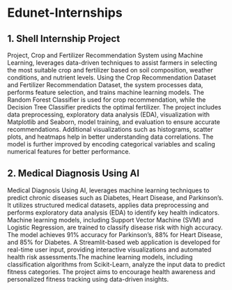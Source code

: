 # Edunet-Internships

## 1. Shell Internship Project
Project, Crop and Fertilizer Recommendation System using Machine Learning, leverages data-driven techniques to assist farmers in selecting the most suitable crop and fertilizer based on soil composition, weather conditions, and nutrient levels. Using the Crop Recommendation Dataset and Fertilizer Recommendation Dataset, the system processes data, performs feature selection, and trains machine learning models. The Random Forest Classifier is used for crop recommendation, while the Decision Tree Classifier predicts the optimal fertilizer. The project includes data preprocessing, exploratory data analysis (EDA), visualization with Matplotlib and Seaborn, model training, and evaluation to ensure accurate recommendations. Additional visualizations such as histograms, scatter plots, and heatmaps help in better understanding data correlations. The model is further improved by encoding categorical variables and scaling numerical features for better performance. 

## 2. Medical Diagnosis Using AI
Medical Diagnosis Using AI, leverages machine learning techniques to predict chronic diseases such as Diabetes, Heart Disease, and Parkinson’s. It utilizes structured medical datasets, applies data preprocessing and performs exploratory data analysis (EDA) to identify key health indicators. Machine learning models, including Support Vector Machine (SVM) and Logistic Regression, are trained to classify disease risk with high accuracy. The model achieves 91% accuracy for Parkinson’s, 88% for Heart Disease, and 85% for Diabetes. A Streamlit-based web application is developed for real-time user input, providing interactive visualizations and automated health risk assessments.The machine learning models, including classification algorithms from Scikit-Learn, analyze the input data to predict fitness categories. The project aims to encourage health awareness and personalized fitness tracking using data-driven insights.
